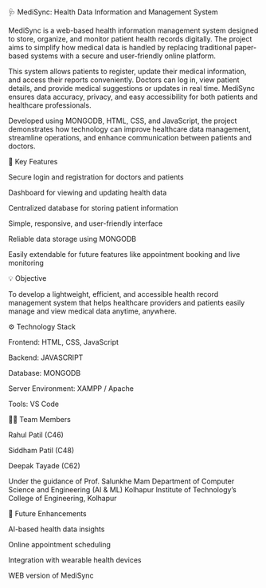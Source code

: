 🩺 MediSync: Health Data Information and Management System

MediSync is a web-based health information management system designed to store, organize, and monitor patient health records digitally. The project aims to simplify how medical data is handled by replacing traditional paper-based systems with a secure and user-friendly online platform.

This system allows patients to register, update their medical information, and access their reports conveniently. Doctors can log in, view patient details, and provide medical suggestions or updates in real time. MediSync ensures data accuracy, privacy, and easy accessibility for both patients and healthcare professionals.

Developed using MONGODB, HTML, CSS, and JavaScript, the project demonstrates how technology can improve healthcare data management, streamline operations, and enhance communication between patients and doctors.

🧩 Key Features

Secure login and registration for doctors and patients

Dashboard for viewing and updating health data

Centralized database for storing patient information

Simple, responsive, and user-friendly interface

Reliable data storage using MONGODB

Easily extendable for future features like appointment booking and live monitoring

💡 Objective

To develop a lightweight, efficient, and accessible health record management system that helps healthcare providers and patients easily manage and view medical data anytime, anywhere.

⚙ Technology Stack

Frontend: HTML, CSS, JavaScript

Backend: JAVASCRIPT

Database: MONGODB

Server Environment: XAMPP / Apache

Tools: VS Code

👩‍💻 Team Members

Rahul Patil (C46)

Siddham Patil (C48)

Deepak Tayade (C62)

Under the guidance of
Prof. Salunkhe Mam
Department of Computer Science and Engineering (AI & ML)
Kolhapur Institute of Technology’s College of Engineering, Kolhapur

🚀 Future Enhancements

AI-based health data insights

Online appointment scheduling

Integration with wearable health devices

WEB version of MediSync
